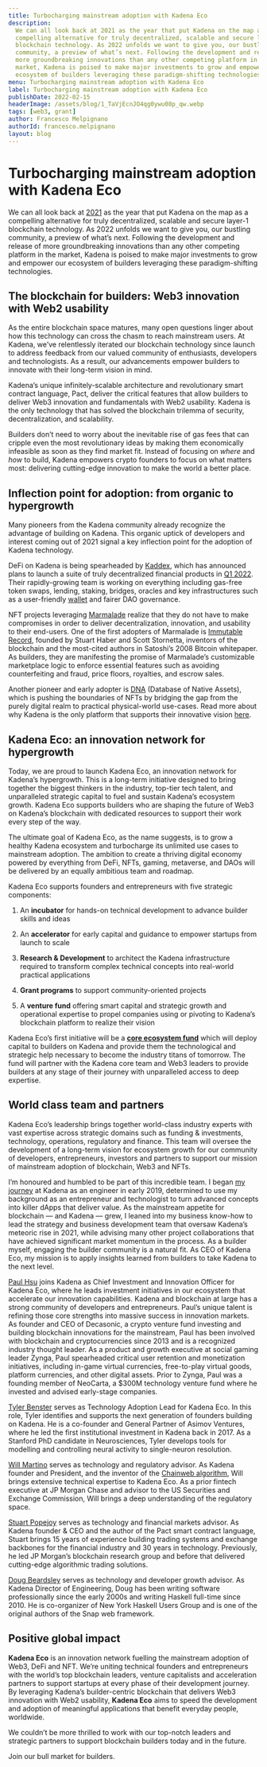 ```yaml
---
title: Turbocharging mainstream adoption with Kadena Eco
description:
  We can all look back at 2021 as the year that put Kadena on the map as a
  compelling alternative for truly decentralized, scalable and secure layer-1
  blockchain technology. As 2022 unfolds we want to give you, our bustling
  community, a preview of what’s next. Following the development and release of
  more groundbreaking innovations than any other competing platform in the
  market, Kadena is poised to make major investments to grow and empower our
  ecosystem of builders leveraging these paradigm-shifting technologies.
menu: Turbocharging mainstream adoption with Kadena Eco
label: Turbocharging mainstream adoption with Kadena Eco
publishDate: 2022-02-15
headerImage: /assets/blog/1_TaVjEcnJO4qg0ywu08p_qw.webp
tags: [web3, grant]
author: Francesco Melpignano
authorId: francesco.melpignano
layout: blog
---
```


# Turbocharging mainstream adoption with Kadena Eco

We can all look back at
[2021](/docs/blogchain/2021/2021-year-in-review-2021-12-31) as the year that put
Kadena on the map as a compelling alternative for truly decentralized, scalable
and secure layer-1 blockchain technology. As 2022 unfolds we want to give you,
our bustling community, a preview of what’s next. Following the development and
release of more groundbreaking innovations than any other competing platform in
the market, Kadena is poised to make major investments to grow and empower our
ecosystem of builders leveraging these paradigm-shifting technologies.

## The blockchain for builders: Web3 innovation with Web2 usability

As the entire blockchain space matures, many open questions linger about how
this technology can cross the chasm to reach mainstream users. At Kadena, we’ve
relentlessly iterated our blockchain technology since launch to address feedback
from our valued community of enthusiasts, developers and technologists. As a
result, our advancements empower builders to innovate with their long-term
vision in mind.

Kadena’s unique infinitely-scalable architecture and revolutionary smart
contract language, Pact, deliver the critical features that allow builders to
deliver Web3 innovation and fundamentals with Web2 usability. Kadena is the only
technology that has solved the blockchain trilemma of security,
decentralization, and scalability.

Builders don’t need to worry about the inevitable rise of gas fees that can
cripple even the most revolutionary ideas by making them economically infeasible
as soon as they find market fit. Instead of focusing on _where_ and _how_ to
build, Kadena empowers crypto founders to focus on what matters most: delivering
cutting-edge innovation to make the world a better place.

## Inflection point for adoption: from organic to hypergrowth

Many pioneers from the Kadena community already recognize the advantage of
building on Kadena. This organic uptick of developers and interest coming out of
2021 signal a key inflection point for the adoption of Kadena technology.

DeFi on Kadena is being spearheaded by [Kaddex](https://kaddex.com/), which has
announced plans to launch a suite of truly decentralized financial products in
[Q1 2022](https://medium.com/kaddex/development-update-b2d80610e1f2). Their
rapidly-growing team is working on everything including gas-free token swaps,
lending, staking, bridges, oracles and key infrastructures such as a
user-friendly [wallet](https://xwallet.kaddex.com/) and fairer DAO governance.

NFT projects leveraging [Marmalade](https://marmalade.art/) realize that they do
not have to make compromises in order to deliver decentralization, innovation,
and usability to their end-users. One of the first adopters of Marmalade is
[Immutable Record](https://immutablerecord.com/), founded by Stuart Haber and
Scott Stornetta, inventors of the blockchain and the most-cited authors in
Satoshi’s 2008 Bitcoin whitepaper. As builders, they are manifesting the promise
of Marmalade’s customizable marketplace logic to enforce essential features such
as avoiding counterfeiting and fraud, price floors, royalties, and escrow sales.

Another pioneer and early adopter is [DNA](https://www.thedna.tech/) (Database
of Native Assets), which is pushing the boundaries of NFTs by bridging the gap
from the purely digital realm to practical physical-world use-cases. Read more
about why Kadena is the only platform that supports their innovative vision
[here](https://medium.com/@thednatech/why-we-love-kadena-s-marmalade-nft-standard-from-the-perspective-of-dnas-cto-a5a88345cb49).

## Kadena Eco: an innovation network for hypergrowth

Today, we are proud to launch Kadena Eco, an innovation network for Kadena’s
hypergrowth. This is a long-term initiative designed to bring together the
biggest thinkers in the industry, top-tier tech talent, and unparalleled
strategic capital to fuel and sustain Kadena’s ecosystem growth. Kadena Eco
supports builders who are shaping the future of Web3 on Kadena’s blockchain with
dedicated resources to support their work every step of the way.

The ultimate goal of Kadena Eco, as the name suggests, is to grow a healthy
Kadena ecosystem and turbocharge its unlimited use cases to mainstream adoption.
The ambition to create a thriving digital economy powered by everything from
DeFi, NFTs, gaming, metaverse, and DAOs will be delivered by an equally
ambitious team and roadmap.

Kadena Eco supports founders and entrepreneurs with five strategic components:

1.  An **incubator** for hands-on technical development to advance builder
    skills and ideas

2.  An **accelerator** for early capital and guidance to empower startups from
    launch to scale

3.  **Research & Development** to architect the Kadena infrastructure required
    to transform complex technical concepts into real-world practical
    applications

4.  **Grant programs** to support community-oriented projects

5.  A **venture fund** offering smart capital and strategic growth and
    operational expertise to propel companies using or pivoting to Kadena’s
    blockchain platform to realize their vision

Kadena Eco’s first initiative will be a
**[core ecosystem fund](https://kadena.io/ecofund/)** which will deploy capital
to builders on Kadena and provide them the technological and strategic help
necessary to become the industry titans of tomorrow. The fund will partner with
the Kadena core team and Web3 leaders to provide builders at any stage of their
journey with unparalleled access to deep expertise.

## World class team and partners

Kadena Eco’s leadership brings together world-class industry experts with vast
expertise across strategic domains such as funding & investments, technology,
operations, regulatory and finance. This team will oversee the development of a
long-term vision for ecosystem growth for our community of developers,
entrepreneurs, investors and partners to support our mission of mainstream
adoption of blockchain, Web3 and NFTs.

I’m honoured and humbled to be part of this incredible team. I began
[my journey](https://twitter.com/fmelp) at Kadena as an engineer in early 2019,
determined to use my background as an entrepreneur and technologist to turn
advanced concepts into killer dApps that deliver value. As the mainstream
appetite for blockchain — and Kadena — grew, I leaned into my business know-how
to lead the strategy and business development team that oversaw Kadena’s
meteoric rise in 2021, while advising many other project collaborations that
have achieved significant market momentum in the process. As a builder myself,
engaging the builder community is a natural fit. As CEO of Kadena Eco, my
mission is to apply insights learned from builders to take Kadena to the next
level.

[Paul Hsu](https://twitter.com/paulhsu) joins Kadena as Chief Investment and
Innovation Officer for Kadena Eco, where he leads investment initiatives in our
ecosystem that accelerate our innovation capabilities. Kadena and blockchain at
large has a strong community of developers and entrepreneurs. Paul’s unique
talent is refining those core strengths into massive success in innovation
markets. As founder and CEO of Decasonic, a crypto venture fund investing and
building blockchain innovations for the mainstream, Paul has been involved with
blockchain and cryptocurrencies since 2013 and is a recognized industry thought
leader. As a product and growth executive at social gaming leader Zynga, Paul
spearheaded critical user retention and monetization initiatives, including
in-game virtual currencies, free-to-play virtual goods, platform currencies, and
other digital assets. Prior to Zynga, Paul was a founding member of NeoCarta, a
$300M technology venture fund where he invested and advised early-stage
companies.

[Tyler Benster](https://neuroscience.stanford.edu/people/tyler-benster) serves
as Technology Adoption Lead for Kadena Eco. In this role, Tyler identifies and
supports the next generation of founders building on Kadena. He is a co-founder
and General Partner of Asimov Ventures, where he led the first institutional
investment in Kadena back in 2017. As a Stanford PhD candidate in Neurosciences,
Tyler develops tools for modelling and controlling neural activity to
single-neuron resolution.

[Will Martino](https://twitter.com/_wjmartino_) serves as technology and
regulatory advisor. As Kadena founder and President, and the inventor of the
[Chainweb algorithm](https://www.youtube.com/watch?v=hYvXxFbsN6I), Will brings
extensive technical expertise to Kadena Eco. As a prior fintech executive at JP
Morgan Chase and advisor to the US Securities and Exchange Commission, Will
brings a deep understanding of the regulatory space.

[Stuart Popejoy](https://twitter.com/SirLensALot) serves as technology and
financial markets advisor. As Kadena founder & CEO and the author of the Pact
smart contract language, Stuart brings 15 years of experience building trading
systems and exchange backbones for the financial industry and 30 years in
technology. Previously, he led JP Morgan’s blockchain research group and before
that delivered cutting-edge algorithmic trading solutions.

[Doug Beardsley](https://twitter.com/BlockchainDoug) serves as technology and
developer growth advisor. As Kadena Director of Engineering, Doug has been
writing software professionally since the early 2000s and writing Haskell
full-time since 2010. He is co-organizer of New York Haskell Users Group and is
one of the original authors of the Snap web framework.

## Positive global impact

**Kadena Eco** is an innovation network fuelling the mainstream adoption of
Web3, DeFi and NFT. We’re uniting technical founders and entrepreneurs with the
world’s top blockchain leaders, venture capitalists and acceleration partners to
support startups at every phase of their development journey. By leveraging
Kadena’s builder-centric blockchain that delivers Web3 innovation with Web2
usability, **Kadena Eco** aims to speed the development and adoption of
meaningful applications that benefit everyday people, worldwide.

We couldn’t be more thrilled to work with our top-notch leaders and strategic
partners to support blockchain builders today and in the future.

Join our bull market for builders.
